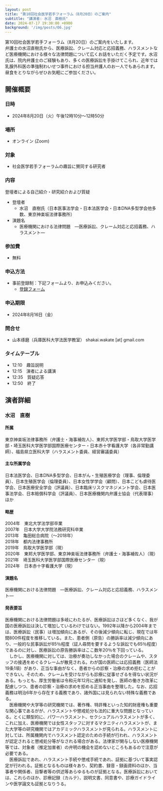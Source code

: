 ```yaml
---
layout: post
title: "第10回社会医学若手フォーラム（8月20日）のご案内"
subtitle: "講演者: 水沼　直樹氏"
date: 2024-07-17 19:30:00 +0900
background: '/img/posts/06.jpg'
---
```

第10回社会医学若手フォーラム（8月20日）のご案内をいたします。  
弁護士の水沼直樹氏から、医療訴訟、クレーム対応と応招義務、ハラスメントなど医療機関における様々な法律問題について広くお話をいただく予定です。水沼氏は、院内弁護士のご経験もあり、多くの医療訴訟を手掛けてこられ、近年では乳腺外科医の準強制わいせつ事件における担当弁護人のお一人でもあられます。昼食をとりながらぜひお気軽にご参加ください。

## 開催概要
### 日時
- 2024年8月20日（火）午後12時10分～12時50分
### 場所
- オンライン (Zoom)
### 対象
- 社会医学若手フォーラムの趣旨に賛同する研究者
### 内容
登壇者による自己紹介・研究紹介および質疑
- 登壇者
    - 水沼　直樹氏（日本医事法学会・日本法医学会・日本DNA多型学会他多数、東京神楽坂法律事務所）
- 演題名
    - 医療機関における法律問題　―医療訴訟、クレーム対応と応招義務、ハラスメント―
### 参加費
- 無料
### 申込方法
- 事前登録制：下記フォームより、お申込みください。
    - [登録フォーム](https://forms.gle/anHRbsCNbwFgJZDA8)
### 申込期限
- 2024年8月16日（金）
### 問合せ
- 山本琢磨（兵庫医科大学法医学教室） shakai.wakate [at] gmail.com
### タイムテーブル
- 12:10　趣旨説明
- 12:15　演者による講演
- 12:35　質疑応答
- 12:50　終了
## 演者詳細
### 水沼　直樹
#### 所属
東京神楽坂法律事務所（弁護士・海事補佐人）、東邦大学医学部・鳥取大学医学部・埼玉医科大学医学部国際医療センター・日本赤十字看護大学（各非常勤講師）、福島県立医科大学（ハラスメント委員、経営審議委員）
#### 主な所属学会
日本法医学会、日本DNA多型学会、日本がん・生殖医療学会（理事、倫理委員）、日本生殖医学会（倫理委員）、日本女性学学会（顧問）、日本こども虐待医学会、日本医療安全学会（評議員）、日本臨床リスクマネジメント学会、日本医事法学会、日本賠償科学会（評議員）、日本医療機関内弁護士協会（代表理事）ほか
#### 略歴
2004年　東北大学法学部卒業  
2007年　日本大学大学院法務研究科卒業  
2013年　亀田総合病院（〜2018年）  
2018年　都内法律事務所  
2019年　鳥取大学医学部（現）  
2020年　東邦大学医学部、東京神楽坂法律事務所（弁護士・海事補佐人）（現）  
2021年　埼玉医科大学医学部国際医療センター（現）  
2024年　日本赤十字看護大学（現）  
#### 演題名
医療機関における法律問題　―医療訴訟、クレーム対応と応招義務、ハラスメント―
#### 発表要旨
医療機関における法律問題は多岐にわたるが、医療訴訟はさほど多くなく、我が国の医療訴訟は決して増加しているわけではない。1992年以降から2004年までは、医療訴訟（民事）は増加傾向にあるが、その後減少傾向に転じ、現在では年間800件程度を推移している。また、患者側（原告）の勝訴率は減少傾向にあり、一般的な民事訴訟が85％程度（証人尋問を要するような訴訟でも65％程度）であるのに対し、医療訴訟の原告勝訴率はここ数年20％を下回っている。  
　しかし、医療機関に対しては、治療が奏功しなかった場合のクレームや、スタッフの接遇をめぐるクレームが散見される。わが国の医師には応招義務（医師法19条1項）があり、正当な事由がなく、患者からの診察・治療の求め拒むことができない。そのため、クレームを受けながらも診療に従事せざるを得ない状況がある。もっとも、厚生労働省は令和元年12月に通知を発し、医師の働き方改革に配慮しつつ、患者の診察・治療の求めを拒める正当事由を整理した。なお、応招義務は明治6年から存在する義務であり、諸外国には見られない特殊な義務である。  
　医療機関や大学等の研究機関では、著作権、特許権といった知的財産権も重要な関心事であるがが、ハラスメントや懲戒処分も法的に重大な問題となっている。とくに類型的に、パワーハラスメント、セクシュアルハラスメントが多く、これに加え、医療機関では女性スタッフに対するマタニティハラスメントが、また大学等の研究機関ではアカデミックハラスメントが見られる。ハラスメントに対しては、所属機関内でハラスメント認定のための手続が行われ、ハラスメントが認定されると懲戒処分等がなされる場合がある。法律家が関与しない医療機関等では、対象者（推定加害者）の弁明の機会を認めないところもあるので注意が必要である。  
　医療訴訟であれ、ハラスメント手続や懲戒手続であれ、証拠に基づいて事実認定が行われる。証拠となるものは様々あり、契約書、録音・録画資料のほか、当事者や関係者、目撃者等の供述等あらゆるものが証拠となる。医療訴訟においては、これらのほか、診療記録（カルテ）、説明文書、同意書や、診療ガイドラインや医学論文も証拠となりうる。  


